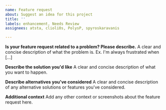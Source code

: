 ```yaml
---
name: Feature request
about: Suggest an idea for this project
title: ''
labels: enhancement, Needs Review
assignees: atsta, clioli0s, PolysP, spyroskaravanis

---
```


**Is your feature request related to a problem? Please describe.**
A clear and concise description of what the problem is. Ex. I'm always frustrated when [...]

**Describe the solution you'd like**
A clear and concise description of what you want to happen.

**Describe alternatives you've considered**
A clear and concise description of any alternative solutions or features you've considered.

**Additional context**
Add any other context or screenshots about the feature request here.
